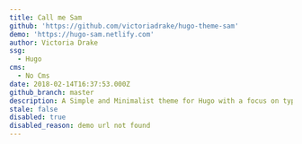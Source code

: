 ```yaml
---
title: Call me Sam
github: 'https://github.com/victoriadrake/hugo-theme-sam'
demo: 'https://hugo-sam.netlify.com'
author: Victoria Drake
ssg:
  - Hugo
cms:
  - No Cms
date: 2018-02-14T16:37:53.000Z
github_branch: master
description: A Simple and Minimalist theme for Hugo with a focus on typography and content.
stale: false
disabled: true
disabled_reason: demo url not found
---
```

